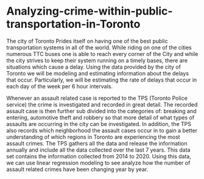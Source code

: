 # Analyzing-crime-within-public-transportation-in-Toronto

The city of Toronto Prides itself on having one of the best public transportation systems in all of the world.
While riding on one of the cities numerous TTC buses one is able to reach every corner of the City and while
the city strives to keep their system running on a timely bases, there are situations which cause a delay.
Using the data provided by the city of Toronto we will be modeling and estimating information about the
delays that occur. Particularly, we will be estimating the rate of delays that occur in each day of the week
per 6 hour intervals.

Whenever an assault related case is reported to the TPS (Toronto Police service) the crime is investigated and
recorded in great detail. The recorded assault case is then further sub divided into the categories of: breaking
and entering, automotive theft and robbery so that more detail of what types of assaults are occurring in the
city can be investigated. In addition, the TPS also records which neighborhood the assault cases occur in to
gain a better understanding of which regions in Toronto are experiencing the most assault crimes. The TPS
gathers all the data and release the information annually and include all the data collected over the last 7
years. This data set contains the information collected from 2014 to 2020. Using this data, we can use linear
regression modeling to see analyze how the number of assault related crimes have been changing year by year.
